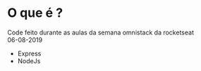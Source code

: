 # O que é ?
Code feito durante as aulas da semana omnistack da rocketseat   
06-08-2019

* Express
* NodeJs

